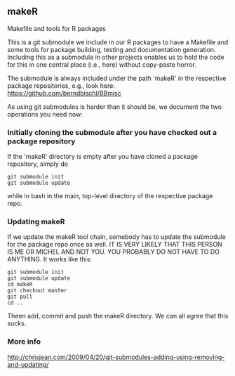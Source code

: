 ## makeR

Makefile and tools for R packages

This is a git submodule we include in our R packages to have a Makefile and some tools for package building, testing and documentation generation. Including this as a submodule in other projects enables us to hold the code for this in one central place (i.e., here) without copy-paste horror. 

The submodule is always included under the path 'makeR' in the respective package repositories, e.g., look here:
https://github.com/berndbischl/BBmisc

As using git submodules is harder than it should be, we document the two operations you need now:

### Initially cloning the submodule after you have checked out a package repository

If the 'makeR' directory is empty after you have cloned a package repository, simply do 

```
git submodule init
git submodule update
```

while in bash in the main, top-level directory of the respective package repo.

### Updating makeR

If we update the makeR tool chain, somebody has to update the submodule for the package repo once as well. 
IT IS VERY LIKELY THAT THIS PERSON IS ME OR MICHEL AND NOT YOU. YOU PROBABLY DO NOT HAVE TO DO ANYTHING. 
It works like this: 

```
git submodule init
git submodule update
cd makeR
git checkout master
git pull
cd ..
```

Theen add, commit and push the makeR directory. We can all agree that this sucks.

### More info

http://chrisjean.com/2009/04/20/git-submodules-adding-using-removing-and-updating/










